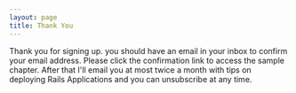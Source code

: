 ```yaml
---
layout: page
title: Thank You
---
```

Thank you for signing up. you should have an email in your inbox to confirm your email address. Please click the confirmation link to access the sample chapter. After that I'll email you at most twice a month with tips on deploying Rails Applications and you can unsubscribe at any time.
